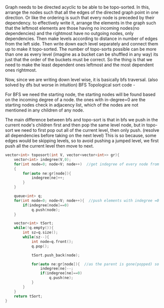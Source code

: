 Graph needs to be directed acyclic to be able to be topo-sorted.
In this, arrange the nodes such that all the edges of the directed graph point in one direction. 
Or like the ordering is such that every node is preceded by their dependency.
to effectively write it, arrange the elements in the graph such that the leftmost elements are those having no incoming nodes(no dependencies) and the rightmost have  no outgoing nodes, only dependencies. 
Then make levels according to distance in number of edges from the left side. Then write down each level separately and connect them up to make it topo-sorted.
The number of topo-sorts possible can be more than one as every level (imagine as a bucket can be shuffled in any way) its just that the order of the buckets must be correct. So the thing is that we need to make the least dependent ones leftmost and the most dependent ones rightmost.

Now, since we are writing down level wise, it is basically bfs traversal. (also solved by dfs but worse in intuition) 
BFS Topological sort code - 

For BFS we need the starting node, the starting nodes will be found based on the incoming degree of a node. the ones with in-degree=0 are the starting nodes
check in adjacency list, which of the nodes are not mentioned in any children of any node.

The main difference between bfs and topo-sort is that in bfs we push in the current node's children first and then pop the same level node, but in topo-sort we need to first pop out all of the current level, then only push. (resolve all dependencies before taking on the next level) This is so because, some edges would be skipping levels, so to avoid pushing a jumped level, we first push all the current level then move to next.

```C++
vector<int> toposort(int V, vector<vector<int>> gr){
	vector<int> indegree(V,0);
	for(int node=0; node<V; node++)  //get indegree of every node from the adjacency list
	{
		for(auto ne:gr[node]){
			indegree[ne]++;
		}
	}

	queue<int> q;
	for(int node=0; node<V; node++){  //push elements with indegree =0
		if(indegree[node]==0)
			q.push(node);
	}

	vector<int> tSort;
	while(!q.empty()){
		int sz=q.size();
		while(sz--){
			int node=q.front();
			q.pop();

			tSort.push_back(node);

			for(auto ne:gr[node]){  //as the parent is gone(popped) so in-degree reduces by 1, if indegree becomes 0, new start.
				indegree[ne]--;
				if(indegree[ne]==0)
					q.push(ne);
			}
		}
	}
	return tSort;
}
```

